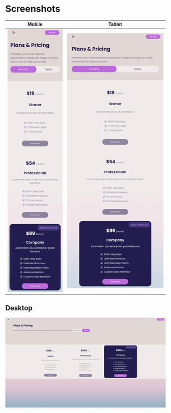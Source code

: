 # Screenshots

| Mobile | Tablet |
|--------|--------|
| ![Mobile View](mobile.png) | ![Tablet View](tablet.png) |

## Desktop
 ![Desktop View](desktop.png) 

